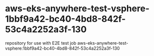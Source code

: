 # aws-eks-anywhere-test-vsphere-1bbf9a42-bc40-4bd8-842f-53c4a2252a3f-130
repository for use with E2E test job aws-eks-anywhere-test-vsphere:1bbf9a42-bc40-4bd8-842f-53c4a2252a3f-130
